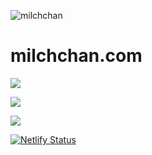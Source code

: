 ![milchchan](https://user-images.githubusercontent.com/246691/220170901-3f3e3f3a-c485-4cc7-9853-fe3f3cf1e871.png)

# milchchan.com

![](https://github.com/milchchan/milchchan.github.io/workflows/Azure%20Static%20Web%20Apps%20CI%2FCD/badge.svg)

![](https://github.com/milchchan/milchchan.github.io/workflows/Deploy%20to%20Firebase%20Hosting%20on%20merge/badge.svg)

![](https://github.com/milchchan/milchchan.github.io/workflows/Netlify/badge.svg)

[![Netlify Status](https://api.netlify.com/api/v1/badges/6ecd0ddc-6184-4fb3-b7c7-d84ac4c33bb7/deploy-status)](https://app.netlify.com/sites/milchchan/deploys)
